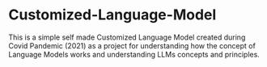 # Customized-Language-Model
This is a simple self made Customized Language Model created during Covid Pandemic (2021) as a project for understanding how the concept of Language Models works and understanding LLMs concepts and principles.
